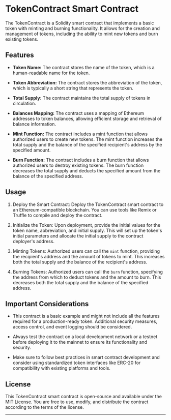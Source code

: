 
# TokenContract Smart Contract

The TokenContract is a Solidity smart contract that implements a basic token with minting and burning functionality. It allows for the creation and management of tokens, including the ability to mint new tokens and burn existing tokens.

## Features

- **Token Name:** The contract stores the name of the token, which is a human-readable name for the token.

- **Token Abbreviation:** The contract stores the abbreviation of the token, which is typically a short string that represents the token.

- **Total Supply:** The contract maintains the total supply of tokens in circulation.

- **Balances Mapping:** The contract uses a mapping of Ethereum addresses to token balances, allowing efficient storage and retrieval of balance information.

- **Mint Function:** The contract includes a mint function that allows authorized users to create new tokens. The mint function increases the total supply and the balance of the specified recipient's address by the specified amount.

- **Burn Function:** The contract includes a burn function that allows authorized users to destroy existing tokens. The burn function decreases the total supply and deducts the specified amount from the balance of the specified address.

## Usage

1. Deploy the Smart Contract: Deploy the TokenContract smart contract to an Ethereum-compatible blockchain. You can use tools like Remix or Truffle to compile and deploy the contract.

2. Initialize the Token: Upon deployment, provide the initial values for the token name, abbreviation, and initial supply. This will set up the token's initial parameters and allocate the initial supply to the contract deployer's address.

3. Minting Tokens: Authorized users can call the `mint` function, providing the recipient's address and the amount of tokens to mint. This increases both the total supply and the balance of the recipient's address.

4. Burning Tokens: Authorized users can call the `burn` function, specifying the address from which to deduct tokens and the amount to burn. This decreases both the total supply and the balance of the specified address.

## Important Considerations

- This contract is a basic example and might not include all the features required for a production-ready token. Additional security measures, access control, and event logging should be considered.

- Always test the contract on a local development network or a testnet before deploying it to the mainnet to ensure its functionality and security.

- Make sure to follow best practices in smart contract development and consider using standardized token interfaces like ERC-20 for compatibility with existing platforms and tools.

## License

This TokenContract smart contract is open-source and available under the MIT License. You are free to use, modify, and distribute the contract according to the terms of the license.

---


